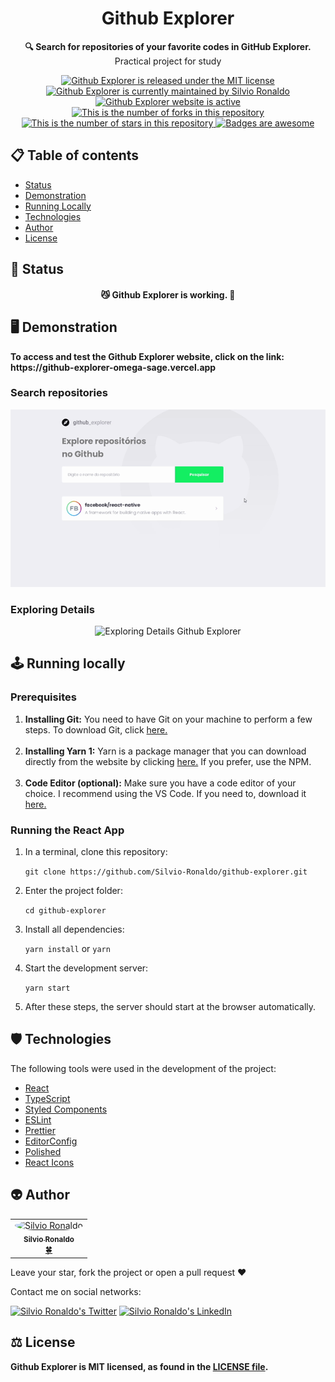 <h1 align="center">
 	Github Explorer
</h1>

<p align="center"><strong>🔍 Search for repositories of your favorite codes in GitHub Explorer.</strong></br>Practical project for study<p>

<p align="center">
  <a href="./LICENSE">
    <img src="https://img.shields.io/badge/license-MIT-blue" alt="Github Explorer is released under the MIT license" />
  </a>
  <a href="https://GitHub.com/Silvio-Ronaldo/github-explorer/graphs/commit-activity">
    <img src="https://img.shields.io/badge/Maintained%3F-yes-brightgreen" alt="Github Explorer is currently maintained by Silvio Ronaldo" />
  </a>
  <a href="https://github-explorer-omega-sage.vercel.app">
    <img src="https://img.shields.io/badge/website-up-brightgreen" alt="Github Explorer website is active" />
  </a>
  <a href="https://GitHub.com/Silvio-Ronaldo/github-explorer/network/">
    <img src="https://img.shields.io/github/forks/Silvio-Ronaldo/github-explorer?style=social" alt="This is the number of forks in this repository" />
  </a>
  <a href="https://GitHub.com/Silvio-Ronaldo/github-explorer/stargazers/">
    <img src="https://img.shields.io/github/stars/Silvio-Ronaldo/github-explorer?style=social" alt="This is the number of stars in this repository" />
  </a>
  <a href="https://github.com/Naereen/badges">
    <img src="https://img.shields.io/badge/badge-awesome-brightgreen" alt="Badges are awesome" />
  </a>
</p>


<h2>
  📋 Table of contents
</h2>
<ul>
  <li><a href="https://github.com/Silvio-Ronaldo/github-explorer#-status">Status</a></li>
  <li><a href="https://github.com/Silvio-Ronaldo/github-explorer#%EF%B8%8F-demonstration">Demonstration</a></li>
  <li><a href="https://github.com/Silvio-Ronaldo/github-explorer#%EF%B8%8F-running-locally">Running Locally</a></li>
  <li><a href="https://github.com/Silvio-Ronaldo/github-explorer#%EF%B8%8F-technologies">Technologies</a></li>
  <li><a href="https://github.com/Silvio-Ronaldo/github-explorer#-author">Author</a></li>
  <li><a href="https://github.com/Silvio-Ronaldo/github-explorer#%EF%B8%8F-license">License</a></li>
</ul>


<h2>📌 Status</h2>
<h4 align="center">😼 Github Explorer is working. 🚀</h4>


<h2>🖥️ Demonstration</h2>
<p>
  <strong>To access and test the Github Explorer website, click on the link: https://github-explorer-omega-sage.vercel.app</strong>
</p>

<h3>Search repositories</h3>
  <p align="center">
    <img src="./assets/search-repos.gif" alt="Search Repo Github Explorer" />
  </p>

<h3>Exploring Details</h3>
  <p align="center">
    <img src="./assets/details.gif" alt="Exploring Details Github Explorer" />
  </p>
  
  
<h2>🕹️ Running locally</h2>
<h3>Prerequisites</h3>
<ol>
  <li><strong>Installing Git:</strong> You need to have Git on your machine to perform a few steps. To download Git, click <a href="https://git-scm.com/downloads">here.</a></li></br>
  <li><strong>Installing Yarn 1:</strong> Yarn is a package manager that you can download directly from the website by clicking <a href="https://classic.yarnpkg.com/en/docs/install#windows-stable">here.</a> If you prefer, use the NPM.</li></br>
  <li><strong>Code Editor (optional):</strong> Make sure you have a code editor of your choice. I recommend using the VS Code. If you need to, download it <a href="https://code.visualstudio.com/Download">here.</a></li>
</ol>

<h3>Running the React App</h3>
<ol>
  <li>In a terminal, clone this repository:
    <p><code>git clone https://github.com/Silvio-Ronaldo/github-explorer.git</code></p>
  </li>
  <li>Enter the project folder:
    <p><code>cd github-explorer</code></p>
  </li>
  <li>Install all dependencies:
    <p><code>yarn install</code> or <code>yarn</code></p>
  </li>
  <li>Start the development server:
    <p><code>yarn start</code></p>
  </li>
  <li>After these steps, the server should start at the browser automatically.</li>
</ol>


<h2>🛡️ Technologies</h2>
<p>The following tools were used in the development of the project: </p>

<ul>
  <li><a href="https://pt-br.reactjs.org">React</a></li>
  <li><a href="https://www.typescriptlang.org">TypeScript</a></li>
  <li><a href="https://styled-components.com">Styled Components</a></li>
  <li><a href="https://eslint.org">ESLint</a></li>
  <li><a href="https://prettier.io">Prettier</a></li>
  <li><a href="https://editorconfig.org">EditorConfig</a></li>
  <li><a href="https://polished.js.org">Polished</a></li>
  <li><a href="https://react-icons.github.io/react-icons/">React Icons</a></li>
</ul>


<h2>👽 Author</h2>
<table>
  <tr>
    <td align="center"><a href="https://github.com/Silvio-Ronaldo"><img style="border-radius: 50%;" src="https://avatars.githubusercontent.com/u/48893927?v=4" width="100px;" alt="Silvio Ronaldo"/><br /><sub><b>Silvio Ronaldo</b></sub></a><br /><a href="https://github.com/Silvio-Ronaldo" title="Silvio Ronaldo">🍀</a></td>
  </tr>
</table>
<p>Leave your star, fork the project or open a pull request ❤️</p>
<p>Contact me on social networks: </p>
<p><a href="https://twitter.com/sivirinoo"><img src="https://img.shields.io/twitter/follow/sivirinoo?style=social" alt="Silvio Ronaldo's Twitter" /></a>
<a href="https://br.linkedin.com/in/silvio-ronaldo77"><img src="https://img.shields.io/badge/-Silvio-blue?style=flat&logo=Linkedin&logoColor=white" alt="Silvio Ronaldo's LinkedIn" /></a></p>


<h2>⚖️ License</h2>
<p><strong>Github Explorer is MIT licensed, as found in the <a href="./LICENSE">LICENSE file</a>.</strong></p>




  
  

  
  
 











